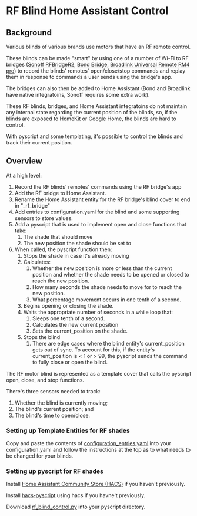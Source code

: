 # RF Blind Home Assistant Control

## Background

Various blinds of various brands use motors that have an RF remote control.

These blinds can be made "smart" by using one of a number of Wi-Fi to RF
bridges ([Sonoff RFBridgeR2](https://sonoff.tech/product/gateway-and-sensors/rf-bridger2/),
[Bond Bridge](https://bondhome.io/product/bond-bridge/), 
[Broadlink Universal Remote RM4 pro](https://ebroadlink.com/products/universal-remote-rm4-pro)) 
to record the blinds' remotes' open/close/stop commands and replay them in
response to commands a user sends using the bridge's app.

The bridges can also then be added to Home Assistant (Bond and Broadlink have
native integratoins, Sonoff requires some extra work).

These RF blinds, bridges, and Home Assistant integratoins do not maintain any
internal state regarding the current position of the blinds, so, if the blinds
are exposed to HomeKit or Google Home, the blinds are hard to control.

With pyscript and some templating, it's possible to control the blinds and
track their current position.

## Overview

At a high level:
1. Record the RF blinds' remotes' commands using the RF bridge's app
1. Add the RF bridge to Home Assistant.
1. Rename the Home Assistant entity for the RF bridge's blind cover to end in
"_rf_bridge"
1. Add entries to configuration.yaml for the blind and some supporting sensors
to store values.
1. Add a pyscript that is used to implement open and close functions that take:
   1. The shade that should move
   1. The new position the shade should be set to
1. When called, the pyscript function then:
   1. Stops the shade in case it's already moving
   1. Calculates:
      1. Whether the new position is more or less than the current position
         and whether the shade needs to be opened or closed to reach the new
         position.
      1. How many seconds the shade needs to move for to reach the new position.
      1. What percentage movement occurs in one tenth of a second.
   1. Begins opening or closing the shade.
   1. Waits the appropriate number of seconds in a while loop that:
      1. Sleeps one tenth of a second.
      1. Calculates the new current position
      1. Sets the current_position on the shade.
   1. Stops the blind
      1. There are edge cases where the blind entity's current_position gets
         out of sync. To account for this, if the entity's current_position 
         is < 1 or > 99, the pyscript sends the command to fully close or open
         the blind.

The RF motor blind is represented as a template cover that calls the pyscript
open, close, and stop functions.

There's three sensors needed to track:
1. Whether the blind is currently moving;
1. The blind's current position; and
1. The blind's time to open/close.

### Setting up Template Entities for RF shades

Copy and paste the contents of [configuration_entries.yaml](configuration_entries.yaml)
into your configuration.yaml and follow the instructions at the top as to
what needs to be changed for your blinds.

### Setting up pyscript for RF shades

Install [Home Assistant Community Store (HACS)](https://hacs.xyz/) if you
haven't previously.

Install [hacs-pyscript](https://github.com/custom-components/pyscript/) using
hacs if you havne't previously.

Download [rf_blind_control.py](rf_blind_control.py) into your pyscript directory. 
